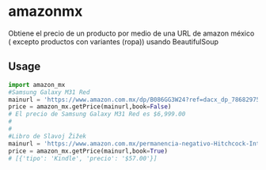 # amazonmx
Obtiene el precio de un producto por medio de una URL de amazon méxico ( excepto productos con variantes (ropa)) usando BeautifulSoup

## Usage
```python
import amazon_mx
#Samsung Galaxy M31 Red 
mainurl = 'https://www.amazon.com.mx/dp/B086GG3W24?ref=dacx_dp_7868297510501_4011434530001&me=AVDBXBAVVSXLQ&aaxitk=AD5KB6crxpEuiZD2AU6WZw'
price = amazon_mx.getPrice(mainurl,book=False)
# El precio de Samsung Galaxy M31 Red es $6,999.00
#
#
#Libro de Slavoj Žižek 
mainurl = 'https://www.amazon.com.mx/permanencia-negativo-Hitchcock-Intervenciones-post-contempor%C3%A1neas-ebook/dp/B077S6JFRC/ref=sr_1_6?__mk_es_MX=%C3%85M%C3%85%C5%BD%C3%95%C3%91&dchild=1&keywords=zizek&qid=1591576445&s=digital-text&sr=1-6'
price = amazon_mx.getPrice(mainurl,book=True)
# [{'tipo': 'Kindle', 'precio': '$57.00'}]

```